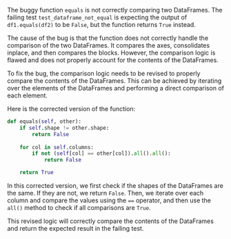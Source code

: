 The buggy function `equals` is not correctly comparing two DataFrames. The failing test `test_dataframe_not_equal` is expecting the output of `df1.equals(df2)` to be `False`, but the function returns `True` instead.

The cause of the bug is that the function does not correctly handle the comparison of the two DataFrames. It compares the axes, consolidates inplace, and then compares the blocks. However, the comparison logic is flawed and does not properly account for the contents of the DataFrames.

To fix the bug, the comparison logic needs to be revised to properly compare the contents of the DataFrames. This can be achieved by iterating over the elements of the DataFrames and performing a direct comparison of each element.

Here is the corrected version of the function:

```python
def equals(self, other):
    if self.shape != other.shape:
        return False
    
    for col in self.columns:
        if not (self[col] == other[col]).all().all():
            return False

    return True
```

In this corrected version, we first check if the shapes of the DataFrames are the same. If they are not, we return `False`. Then, we iterate over each column and compare the values using the `==` operator, and then use the `all()` method to check if all comparisons are `True`.

This revised logic will correctly compare the contents of the DataFrames and return the expected result in the failing test.